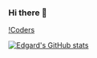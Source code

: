 ### Hi there 👋

<!--
**edgardleal/edgardleal** is a ✨ _special_ ✨ repository because its `README.md` (this file) appears on your GitHub profile.

Here are some ideas to get you started:

- 🔭 I’m currently working on ...
- 🌱 I’m currently learning ...
- 👯 I’m looking to collaborate on ...
- 🤔 I’m looking for help with ...
- 💬 Ask me about ...
- 📫 How to reach me: ...
- 😄 Pronouns: ...
- ⚡ Fun fact: ...
-->



[!Coders](https://cr-ss-service.azurewebsites.net/api/ScreenShot?widget=summary&username=edgardleal&width=300&height=70)

[![Edgard's GitHub stats](https://github-readme-stats.vercel.app/api?username=edgardleal)](https://github.com/anuraghazra/github-readme-stats)
